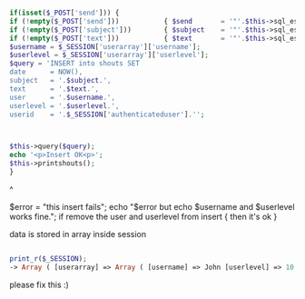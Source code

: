 ```php

if(isset($_POST['send'])) {
if (!empty($_POST['send']))           { $send       = '"'.$this->sql_escape(strip_tags($_POST['send'])).'"'; }
if (!empty($_POST['subject']))        { $subject    = '"'.$this->sql_escape(strip_tags($_POST['subject'])).'"'; }
if (!empty($_POST['text']))           { $text       = '"'.$this->sql_escape(strip_tags($_POST['text'])).'"'; }
$username = $_SESSION['userarray']['username'];
$userlevel = $_SESSION['userarray']['userlevel'];
$query = 'INSERT into shouts SET
date      = NOW(),
subject   = '.$subject.',
text      = '.$text.',
user      = '.$username.',
userlevel = '.$userlevel.',
userid    = '.$_SESSION['authenticateduser'].'';



$this->query($query);
echo '<p>Insert OK<p>';
$this->printshouts();
}
```

^

$error = "this insert fails";
echo "$error but echo $username and $userlevel works fine.";
if remove the user and userlevel from insert { then it's ok }

data is stored in array inside session
```php

print_r($_SESSION);
-> Array ( [userarray] => Array ( [username] => John [userlevel] => 10 ) )
```

please fix this :)